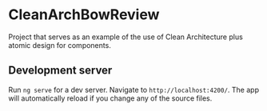 # CleanArchBowReview

Project that serves as an example of the use of Clean Architecture plus atomic design for components.

## Development server

Run `ng serve` for a dev server. Navigate to `http://localhost:4200/`. The app will automatically reload if you change any of the source files.
